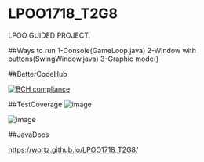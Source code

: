 # LPOO1718_T2G8
LPOO GUIDED PROJECT.



##Ways to run
1-Console(GameLoop.java)
2-Window with buttons(SwingWindow.java)
3-Graphic mode()



##BetterCodeHub

[![BCH compliance](https://bettercodehub.com/edge/badge/BCH-FEUP-OOPLab/LPOO1617_T1G8?branch=master&token=2e926ecef19920b1e29fe1c04df750d72ed8e030)](https://bettercodehub.com/)

##TestCoverage
![image](https://github.com/wortz/LPOO1718_T2G8/blob/master/Dungeon%20Keep/Test_Coverage/Coverage.png)

![image](https://github.com/wortz/LPOO1718_T2G8/tree/master/Dungeon%20Keep/Test_Coverage/Mutation.png)


##JavaDocs

https://wortz.github.io/LPOO1718_T2G8/

